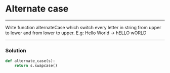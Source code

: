 # Alternate case

---

Write function alternateCase which switch every letter in string from upper to lower and from lower to upper. E.g: Hello World -> hELLO wORLD

---

### Solution 

```py
def alternate_case(s):
    return s.swapcase()
```
